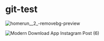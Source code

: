 # git-test




![homerun__2_-removebg-preview](https://github.com/the-petaverse/git-test/assets/10332499/2399639e-4a7b-45c2-b945-2f5846407204)

![Modern Download App Instagram Post (6)](https://github.com/the-petaverse/git-test/assets/10332499/87903a48-6627-4175-8dd5-6000b3ecc115)
